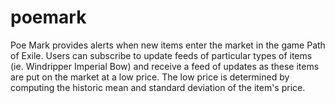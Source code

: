 # poemark

Poe Mark provides alerts when new items enter the market in the game Path of Exile. Users can subscribe to update feeds of particular types of items (ie. Windripper Imperial Bow) and receive a feed of updates as these items are put on the market at a low price. The low price is determined by computing the historic mean and standard deviation of the item's price.
